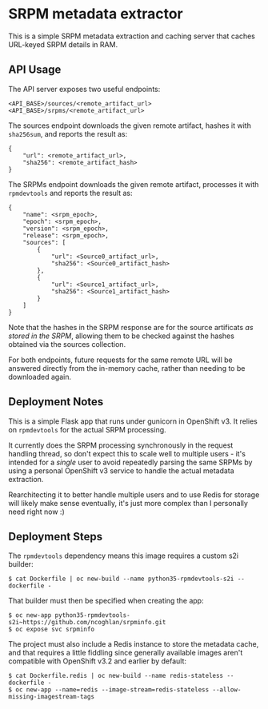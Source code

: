 # SRPM metadata extractor

This is a simple SRPM metadata extraction and caching server that caches
URL-keyed SRPM details in RAM.

## API Usage

The API server exposes two useful endpoints:

    <API_BASE>/sources/<remote_artifact_url>
    <API_BASE>/srpms/<remote_artifact_url>

The sources endpoint downloads the given remote artifact, hashes it
with `sha256sum`, and reports the result as:

    {
        "url": <remote_artifact_url>,
        "sha256": <remote_artifact_hash>
    }

The SRPMs endpoint downloads the given remote artifact, processes it with
`rpmdevtools` and reports the result as:

    {
        "name": <srpm_epoch>,
        "epoch": <srpm_epoch>,
        "version": <srpm_epoch>,
        "release": <srpm_epoch>,
        "sources": [
            {
                "url": <Source0_artifact_url>,
                "sha256": <Source0_artifact_hash>
            },
            {
                "url": <Source1_artifact_url>,
                "sha256": <Source1_artifact_hash>
            }
        ]
    }

Note that the hashes in the SRPM response are for the source artificats
*as stored in the SRPM*, allowing them to be checked against the hashes
obtained via the sources collection.

For both endpoints, future requests for the same remote URL will be answered
directly from the in-memory cache, rather than needing to be downloaded again.

## Deployment Notes

This is a simple Flask app that runs under gunicorn in OpenShift v3. It relies
on `rpmdevtools` for the actual SRPM processing.

It currently does the SRPM processing synchronously in the request handling
thread, so don't expect this to scale well to multiple users - it's intended
for a *single* user to avoid repeatedly parsing the same SRPMs by using
a personal OpenShift v3 service to handle the actual metadata extraction.

Rearchitecting it to better handle multiple users and to use Redis for storage
will likely make sense eventually, it's just more complex than I personally
need right now :)

## Deployment Steps

The `rpmdevtools` dependency means this image requires a custom s2i builder:

```
$ cat Dockerfile | oc new-build --name python35-rpmdevtools-s2i --dockerfile -
```

That builder must then be specified when creating the app:

```
$ oc new-app python35-rpmdevtools-s2i~https://github.com/ncoghlan/srpminfo.git
$ oc expose svc srpminfo
```

The project must also include a Redis instance to store the metadata cache,
and that requires a little fiddling since generally available images aren't
compatible with OpenShift v3.2 and earlier by default:

```
$ cat Dockerfile.redis | oc new-build --name redis-stateless --dockerfile -
$ oc new-app --name=redis --image-stream=redis-stateless --allow-missing-imagestream-tags
```
